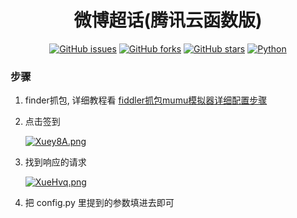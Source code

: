 <div align="center">
<h1>微博超话(腾讯云函数版)</h1>

[![GitHub issues](https://img.shields.io/github/issues/ICE99125/weibo_checkin?style=for-the-badge)](https://github.com/ICE99125/weibo_checkin/issues) [![GitHub forks](https://img.shields.io/github/forks/ICE99125/weibo_checkin?style=for-the-badge)](https://github.com/ICE99125/weibo_checkin/network) [![GitHub stars](https://img.shields.io/github/stars/ICE99125/weibo_checkin?style=for-the-badge)](https://github.com/ICE99125/weibo_checkin/stargazers) [![Python](https://img.shields.io/badge/python-3.6%2B-orange?style=for-the-badge)](https://www.python.org/)
</div>



### 步骤

1. finder抓包, 详细教程看 [fiddler抓包mumu模拟器详细配置步骤](https://blog.csdn.net/weixin_41635750/article/details/117196839)

2. 点击签到

   [![Xuey8A.png](C:\Users\16383\Desktop\weibo_checkin\README.assets\Xuey8A.png)](https://imgtu.com/i/Xuey8A)

3. 找到响应的请求

   [![XueHvq.png](C:\Users\16383\Desktop\weibo_checkin\README.assets\XueHvq.png)](https://imgtu.com/i/XueHvq)

4. 把 config.py 里提到的参数填进去即可
